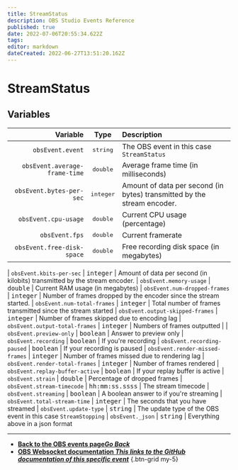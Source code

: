 ```yaml
---
title: StreamStatus
description: OBS Studio Events Reference
published: true
date: 2022-07-06T20:55:34.622Z
tags:
editor: markdown
dateCreated: 2022-06-27T13:51:20.162Z
---
```


# StreamStatus

## Variables

| Variable |  Type  | Description |
|---------:|:------:|:------------|
| `obsEvent.event` | <kbd>string</kbd> | The OBS event in this case `StreamStatus`
| `obsEvent.average-frame-time` | <kbd>double</kbd> | Average frame time (in milliseconds)
| `obsEvent.bytes-per-sec` | <kbd>integer</kbd> | Amount of data per second (in bytes) transmitted by the stream encoder.
| `obsEvent.cpu-usage`| <kbd>double</kbd> |  Current CPU usage (percentage)
| `obsEvent.fps` | <kbd>double</kbd> | Current framerate
| `obsEvent.free-disk-space` | <kbd>double</kbd> | Free recording disk space (in megabytes)

| `obsEvent.kbits-per-sec` | <kbd>integer</kbd> | Amount of data per second (in kilobits) transmitted by the stream encoder.
| `obsEvent.memory-usage` | <kbd>double</kbd> | Current RAM usage (in megabytes)
| `obsEvent.num-dropped-frames` | <kbd>integer</kbd> | Number of frames dropped by the encoder since the stream started.
| `obsEvent.num-total-frames` | <kbd>integer</kbd> | Total number of frames transmitted since the stream started
| `obsEvent.output-skipped-frames` | <kbd>integer</kbd> | Number of frames skipped due to encoding lag
| `obsEvent.output-total-frames` | <kbd>integer</kbd> | Numbers of frames outputted |
| `obsEvent.preview-only` | <kbd>boolean</kbd> | Answer to preview only
| `obsEvent.recording` | <kbd>boolean</kbd> | If you're recording
| `obsEvent.recording-paused` | <kbd>boolean</kbd> | If your recording is paused
| `obsEvent.render-missed-frames` | <kbd>integer</kbd> | Number of frames missed due to rendering lag
| `obsEvent.render-total-frames` | <kbd>integer</kbd> | Number of frames rendered
| `obsEvent.replay-buffer-active` | <kbd>boolean</kbd> | If your replay buffer is active
| `obsEvent.strain` | <kbd>double</kbd> | Percentage of dropped frames
| `obsEvent.stream-timecode` | <kbd>hh:mm:ss.ssss</kbd> | The stream timecode
| `obsEvent.streaming` | <kbd>boolean</kbd> | A boolean answer to if you're streaming
| `obsEvent.total-stream-time` | <kbd>integer</kbd> | The seconds that you have streamed
| `obsEvent.update-type` | <kbd>string</kbd> | The update type of the OBS event in this case `StreamStopping`
| `obsEvent._json` | <kbd>string</kbd> | Everything above in a json format

---

- [<i class="mdi mdi-chevron-left"></i>**Back to the OBS events page*Go Back***](/en/Broadcasters/OBS/Events)
- [<i class="mdi mdi-github"></i> **OBS Websocket documentation *This links to the GitHub documentation of this specific event***](https://github.com/obsproject/obs-websocket/blob/4.x-current/docs/generated/protocol.md#StreamStatus)
{.btn-grid my-5}
